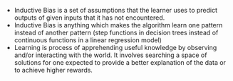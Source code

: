 
- Inductive Bias is a set of assumptions that the learner uses to predict outputs of given inputs that it has not encountered.
- Inductive Bias is anything which makes the algorithm learn one pattern instead of another pattern (step functions in decision trees instead of continuous functions in a linear regression model)
- Learning is process of apprehending useful knowledge by observing and/or interacting with the world. It involves searching a space of solutions for one expected to provide a better explanation of the data or to achieve higher rewards.
